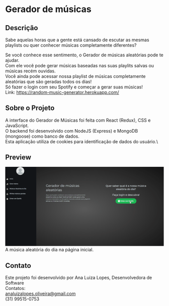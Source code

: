 

# Gerador de músicas

## Descrição

Sabe aquelas horas que a gente está cansado de escutar as mesmas playlists ou quer conhecer músicas completamente diferentes?

Se você conhece esse sentimento, o Gerador de músicas aleatórias pode te ajudar.\
Com ele você pode gerar músicas baseadas nas suas playlits salvas ou músicas recém ouvidas.\
Você ainda pode acessar nossa playlist de músicas completamente aleatórias que são geradas todos os dias!\
Só fazer o login com seu Spotify e começar a gerar suas músicas!\
Link: https://random-music-generator.herokuapp.com/

## Sobre o Projeto

A interface do Gerador de Músicas foi feita com React (Redux), CSS e JavaScript.\
O backend foi desenvolvido com NodeJS (Express) e MongoDB (mongoose) como banco de dados.\
Esta aplicação utiliza de cookies para identificação de dados do usuário.\

## Preview

![](preview1.gif)
A música aleatória do dia na página inicial.

## Contato

Este projeto foi desenvolvido por Ana Luiza Lopes, Desenvolvedora de Software\
Contatos:\
analuizalopes.oliveira@gmail.com\
(31) 99515-0753
